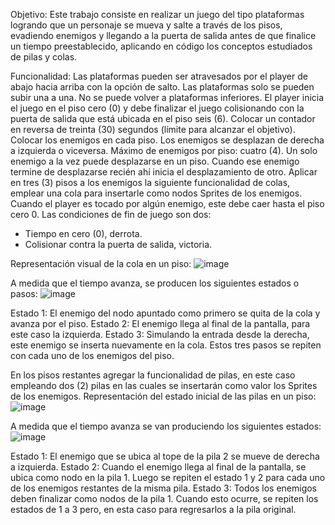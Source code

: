 Objetivo:
Este trabajo consiste en realizar un juego del tipo plataformas logrando que un personaje se mueva y salte a través de los pisos, evadiendo enemigos y llegando a la puerta de salida antes de que finalice un tiempo preestablecido, aplicando en código los conceptos estudiados de pilas y colas. 

Funcionalidad:
Las plataformas pueden ser atravesados por el player de abajo hacia arriba con la opción de salto. Las plataformas solo se pueden subir una a una. No se puede volver a plataformas inferiores.
El player inicia el juego en el piso cero (0) y debe finalizar el juego colisionando con la puerta de salida que está ubicada en el piso seis (6).
Colocar un contador en reversa de treinta (30) segundos (límite para alcanzar el objetivo).
Colocar los enemigos en cada piso. Los enemigos se desplazan de derecha a izquierda o viceversa. Máximo de enemigos por piso: cuatro (4).
Un solo enemigo a la vez puede desplazarse en un piso. Cuando ese enemigo termine de desplazarse recién ahí inicia el desplazamiento de otro.
Aplicar en tres (3) pisos a los enemigos la siguiente funcionalidad de colas, emplear una cola para insertarle como nodos Sprites de los enemigos.
Cuando el player es tocado por algún enemigo, este debe caer hasta el piso cero 0.
Las condiciones de fin de juego son dos:
- Tiempo en cero (0), derrota.
- Colisionar contra la puerta de salida, victoria.

Representación visual de la cola en un piso:
![image](https://user-images.githubusercontent.com/83043304/120076726-77e6ee00-c07d-11eb-8b56-ab2124d76c89.png)

A medida que el tiempo avanza, se producen los siguientes estados o pasos:
![image](https://user-images.githubusercontent.com/83043304/120076732-7e756580-c07d-11eb-843f-79d6d62a2a9a.png)

Estado 1: El enemigo del nodo apuntado como primero se quita de la cola y avanza por el piso.
Estado 2: El enemigo llega al final de la pantalla, para este caso la izquierda.
Estado 3: Simulando la entrada desde la derecha, este enemigo se inserta nuevamente en la  cola.
Estos tres pasos se repiten con cada uno de los enemigos del piso.

En los pisos restantes agregar la funcionalidad de pilas, en este caso empleando dos (2) pilas en las cuales se insertarán como valor los Sprites de los enemigos.
Representación del estado inicial de las pilas en un piso:
![image](https://user-images.githubusercontent.com/83043304/120076739-8503dd00-c07d-11eb-9819-60a29c90363a.png)

A medida que el tiempo avanza se van produciendo los siguientes estados:
![image](https://user-images.githubusercontent.com/83043304/120076744-8a612780-c07d-11eb-911d-82283158d581.png)

Estado 1: El enemigo que se ubica al tope de la pila 2 se mueve de derecha a izquierda.
Estado 2: Cuando el enemigo llega al final de la pantalla, se ubica como nodo en la pila 1. Luego se repiten el estado 1 y 2 para cada uno de los enemigos restantes de la misma pila.
Estado 3: Todos los enemigos deben finalizar como nodos de la pila 1. Cuando esto ocurre, se repiten los estados de 1 a 3 pero, en esta caso para regresarlos a la pila original.
